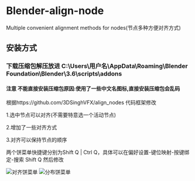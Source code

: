 # Blender-align-node
Multiple convenient alignment methods for nodes(节点多种方便对齐方式)
## 安装方式
### 下载压缩包解压放进 C:\Users\用户名\AppData\Roaming\Blender Foundation\Blender\3.6\scripts\addons 
#### 注意 不能直接安装压缩包原因:使用了一些中文名图标,直接安装压缩包会乱码
根据https://github.com/3DSinghVFX/align_nodes 代码框架修改

1.选中节点可以对齐(不需要特意选一个活动节点)

2.增加了一些对齐方式

3.对齐可以保持节点的顺序

两个饼菜单快捷键分别为Shift Q | Ctrl Q，具体可以在偏好设置-键位映射-按键绑定-搜索 Shift Q 然后修改

![对齐饼菜单](https://github.com/yunkezengren/Blender-align-node/assets/98995559/61279459-67f0-4141-a7da-447cdbd05a35)
![分布饼菜单](https://github.com/yunkezengren/Blender-align-node/assets/98995559/fed572e1-5956-432b-b789-22120c8b3a63)
